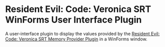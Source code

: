 # Resident Evil: Code: Veronica SRT WinForms User Interface Plugin

A user-interface plugin to display the values provided by the
[Resident Evil: Code: Veronica SRT Memory Provider Plugin](https://github.com/kapdap/re-cvx-srt-provider)
in a WinForms window.